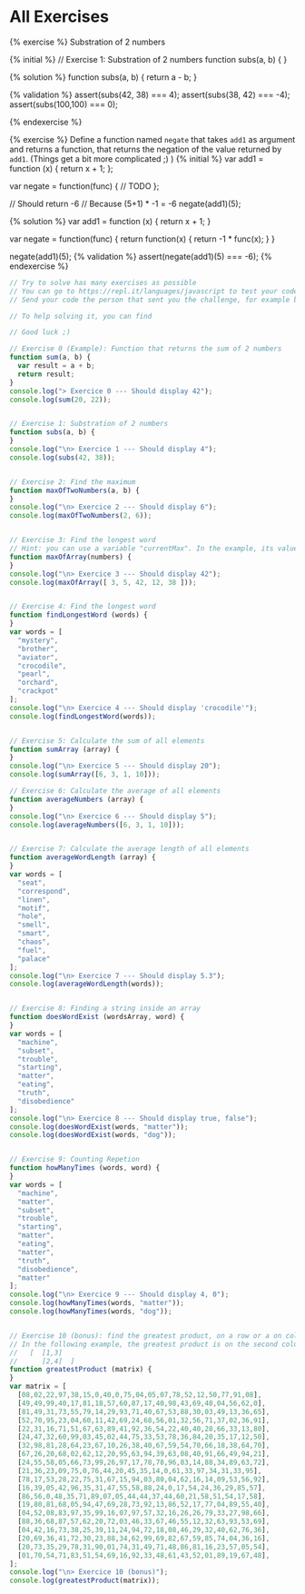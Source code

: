 # All Exercises


{% exercise %}
Substration of 2 numbers

{% initial %}
// Exercise 1: Substration of 2 numbers
function subs(a, b) {
} 

{% solution %}
function subs(a, b) {
    return a - b;
} 

{% validation %}
assert(subs(42, 38) === 4);
assert(subs(38, 42) === -4);
assert(subs(100,100) === 0);

{% endexercise %}



{% exercise %}
Define a function named `negate` that takes `add1` as argument and returns a function, that returns the negation of the value returned by `add1`. (Things get a bit more complicated ;) )
{% initial %}
var add1 = function (x) {
    return x + 1;
};

var negate = function(func) {
    // TODO
};

// Should return -6
// Because (5+1) * -1 = -6
negate(add1)(5);

{% solution %}
var add1 = function (x) {
    return x + 1;
}

var negate = function(func) {
    return function(x) {
        return -1 * func(x);
    }
}

negate(add1)(5);
{% validation %}
assert(negate(add1)(5) === -6);
{% endexercise %}


```javascript
// Try to solve has many exercises as possible
// You can go to https://repl.it/languages/javascript to test your code
// Send your code the person that sent you the challenge, for example by saving the code in Repl.it and sharing the link

// To help solving it, you can find  

// Good luck ;)

// Exercise 0 (Example): Function that returns the sum of 2 numbers
function sum(a, b) {
  var result = a + b;
  return result;
} 
console.log("> Exercice 0 --- Should display 42");
console.log(sum(20, 22));


// Exercise 1: Substration of 2 numbers
function subs(a, b) {
} 
console.log("\n> Exercice 1 --- Should display 4");
console.log(subs(42, 38));


// Exercise 2: Find the maximum
function maxOfTwoNumbers(a, b) {
} 
console.log("\n> Exercice 2 --- Should display 6");
console.log(maxOfTwoNumbers(2, 6));


// Exercise 3: Find the longest word
// Hint: you can use a variable "currentMax". In the example, its value would be: 0, 3, 5, 42, 42, 42
function maxOfArray(numbers) {
}
console.log("\n> Exercice 3 --- Should display 42");
console.log(maxOfArray([ 3, 5, 42, 12, 38 ]));


// Exercise 4: Find the longest word
function findLongestWord (words) {
}
var words = [
  "mystery",
  "brother",
  "aviator",
  "crocodile",
  "pearl",
  "orchard",
  "crackpot"
];
console.log("\n> Exercice 4 --- Should display 'crocodile'");
console.log(findLongestWord(words));


// Exercise 5: Calculate the sum of all elements
function sumArray (array) {
}
console.log("\n> Exercice 5 --- Should display 20");
console.log(sumArray([6, 3, 1, 10]));

// Exercise 6: Calculate the average of all elements
function averageNumbers (array) {
}
console.log("\n> Exercice 6 --- Should display 5");
console.log(averageNumbers([6, 3, 1, 10]));


// Exercise 7: Calculate the average length of all elements
function averageWordLength (array) {
}
var words = [
  "seat",
  "correspond",
  "linen",
  "motif",
  "hole",
  "smell",
  "smart",
  "chaos",
  "fuel",
  "palace"
];
console.log("\n> Exercice 7 --- Should display 5.3");
console.log(averageWordLength(words));


// Exercise 8: Finding a string inside an array
function doesWordExist (wordsArray, word) {
}
var words = [
  "machine",
  "subset",
  "trouble",
  "starting",
  "matter",
  "eating",
  "truth",
  "disobedience"
];
console.log("\n> Exercice 8 --- Should display true, false");
console.log(doesWordExist(words, "matter"));
console.log(doesWordExist(words, "dog"));


// Exercise 9: Counting Repetion
function howManyTimes (words, word) {
}
var words = [
  "machine",
  "matter",
  "subset",
  "trouble",
  "starting",
  "matter",
  "eating",
  "matter",
  "truth",
  "disobedience",
  "matter"
];
console.log("\n> Exercice 9 --- Should display 4, 0");
console.log(howManyTimes(words, "matter"));
console.log(howManyTimes(words, "dog"));


// Exercise 10 (bonus): find the greatest product, on a row or a on column
// In the following example, the greatest product is on the second column (3 and 4) and its value is 12 (3*4). 
//   [  [1,3]
//      [2,4]  ]
function greatestProduct (matrix) {
}
var matrix = [
  [08,02,22,97,38,15,0,40,0,75,04,05,07,78,52,12,50,77,91,08],
  [49,49,99,40,17,81,18,57,60,87,17,40,98,43,69,48,04,56,62,0],
  [81,49,31,73,55,79,14,29,93,71,40,67,53,88,30,03,49,13,36,65],
  [52,70,95,23,04,60,11,42,69,24,68,56,01,32,56,71,37,02,36,91],
  [22,31,16,71,51,67,63,89,41,92,36,54,22,40,40,28,66,33,13,80],
  [24,47,32,60,99,03,45,02,44,75,33,53,78,36,84,20,35,17,12,50],
  [32,98,81,28,64,23,67,10,26,38,40,67,59,54,70,66,18,38,64,70],
  [67,26,20,68,02,62,12,20,95,63,94,39,63,08,40,91,66,49,94,21],
  [24,55,58,05,66,73,99,26,97,17,78,78,96,83,14,88,34,89,63,72],
  [21,36,23,09,75,0,76,44,20,45,35,14,0,61,33,97,34,31,33,95],
  [78,17,53,28,22,75,31,67,15,94,03,80,04,62,16,14,09,53,56,92],
  [16,39,05,42,96,35,31,47,55,58,88,24,0,17,54,24,36,29,85,57],
  [86,56,0,48,35,71,89,07,05,44,44,37,44,60,21,58,51,54,17,58],
  [19,80,81,68,05,94,47,69,28,73,92,13,86,52,17,77,04,89,55,40],
  [04,52,08,83,97,35,99,16,07,97,57,32,16,26,26,79,33,27,98,66],
  [88,36,68,87,57,62,20,72,03,46,33,67,46,55,12,32,63,93,53,69],
  [04,42,16,73,38,25,39,11,24,94,72,18,08,46,29,32,40,62,76,36],
  [20,69,36,41,72,30,23,88,34,62,99,69,82,67,59,85,74,04,36,16],
  [20,73,35,29,78,31,90,01,74,31,49,71,48,86,81,16,23,57,05,54],
  [01,70,54,71,83,51,54,69,16,92,33,48,61,43,52,01,89,19,67,48],
];
console.log("\n> Exercice 10 (bonus)");
console.log(greatestProduct(matrix));
```
